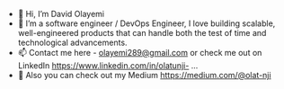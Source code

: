 - 👋 Hi, I’m David Olayemi
- 👀 I’m a software engineer / DevOps Engineer, I love building scalable, well-engineered products that can handle both the test of time and technological advancements. 
- 📫 Contact me here - olayemi289@gmail.com or check me out on LinkedIn https://www.linkedin.com/in/olatunji- ...
- 🌱 Also you can check out my Medium https://medium.com/@olat-nji

<!---
Olat-nji/Olat-nji is a ✨ special ✨ repository because its `README.md` (this file) appears on your GitHub profile.
You can click the Preview link to take a look at your changes.
--->
